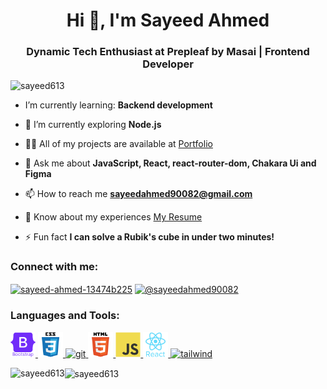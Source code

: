 <h1 align="center">Hi 👋, I'm Sayeed Ahmed</h1>
<h3 align="center">Dynamic Tech Enthusiast at Prepleaf by Masai | Frontend Developer</h3>

<p align="left"> <img src="https://komarev.com/ghpvc/?username=sayeed613&label=Profile%20views&color=0e75b6&style=flat" alt="sayeed613" /> </p>



- I’m currently learning: **Backend development**

- 🌱 I’m currently exploring **Node.js**

- 👨‍💻 All of my projects are available at [Portfolio](https://sayeedahmed08.netlify.app/)

- 💬 Ask me about **JavaScript, React, react-router-dom, Chakara Ui and Figma**

- 📫 How to reach me **sayeedahmed90082@gmail.com**

- 📄 Know about my experiences [My Resume](http://127.0.0.1:5500/assets/Resume/SayeedAhmed-Resume.pdf)

- ⚡ Fun fact **I can solve a Rubik's cube in under two minutes!**

<h3 align="left">Connect with me:</h3>
<p align="left">
<a href="https://linkedin.com/in/sayeed-ahmed-13474b225" target="blank"><img align="center" src="https://raw.githubusercontent.com/rahuldkjain/github-profile-readme-generator/master/src/images/icons/Social/linked-in-alt.svg" alt="sayeed-ahmed-13474b225" height="30" width="40" /></a>
<a href="https://www.hackerrank.com/@sayeedahmed90082" target="blank"><img align="center" src="https://raw.githubusercontent.com/rahuldkjain/github-profile-readme-generator/master/src/images/icons/Social/hackerrank.svg" alt="@sayeedahmed90082" height="30" width="40" /></a>
</p>

<h3 align="left">Languages and Tools:</h3>
<p align="left"> <a href="https://getbootstrap.com" target="_blank" rel="noreferrer"> <img src="https://raw.githubusercontent.com/devicons/devicon/master/icons/bootstrap/bootstrap-plain-wordmark.svg" alt="bootstrap" width="40" height="40"/> </a> <a href="https://www.w3schools.com/css/" target="_blank" rel="noreferrer"> <img src="https://raw.githubusercontent.com/devicons/devicon/master/icons/css3/css3-original-wordmark.svg" alt="css3" width="40" height="40"/> </a> <a href="https://git-scm.com/" target="_blank" rel="noreferrer"> <img src="https://www.vectorlogo.zone/logos/git-scm/git-scm-icon.svg" alt="git" width="40" height="40"/> </a> <a href="https://www.w3.org/html/" target="_blank" rel="noreferrer"> <img src="https://raw.githubusercontent.com/devicons/devicon/master/icons/html5/html5-original-wordmark.svg" alt="html5" width="40" height="40"/> </a> <a href="https://developer.mozilla.org/en-US/docs/Web/JavaScript" target="_blank" rel="noreferrer"> <img src="https://raw.githubusercontent.com/devicons/devicon/master/icons/javascript/javascript-original.svg" alt="javascript" width="40" height="40"/> </a> <a href="https://reactjs.org/" target="_blank" rel="noreferrer"> <img src="https://raw.githubusercontent.com/devicons/devicon/master/icons/react/react-original-wordmark.svg" alt="react" width="40" height="40"/> </a> <a href="https://tailwindcss.com/" target="_blank" rel="noreferrer"> <img src="https://www.vectorlogo.zone/logos/tailwindcss/tailwindcss-icon.svg" alt="tailwind" width="40" height="40"/> </a> </p>

<p><img align="left" src="https://github-readme-stats.vercel.app/api/top-langs?username=sayeed613&show_icons=true&locale=en&layout=compact" alt="sayeed613" /></p>


<p><img align="center" src="https://github-readme-streak-stats.herokuapp.com/?user=sayeed613&" alt="sayeed613" /></p>
